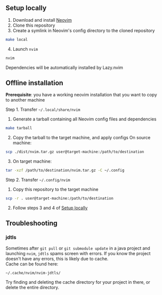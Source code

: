 ## Setup locally
1. Download and install [Neovim](https://github.com/neovim/neovim/blob/master/INSTALL.md)
2. Clone this repository
3. Create a symlink in Neovim's config directory to the cloned repository
```bash
make local
```
4. Launch `nvim`
```bash
nvim
```
Dependencies will be automatically installed by Lazy.nvim

## Offline installation
**Prerequisite**: you have a working neovim installation that you want to copy to another machine

Step 1. Transfer `~/.local/share/nvim`
1. Generate a tarball containing all Neovim config files and dependencies
```bash
make tarball
```
2. Copy the tarball to the target machine, and apply configs
On source machine:
```bash
scp ./dist/nvim.tar.gz user@target-machine:/path/to/destination
```
3. On target machine:
```bash
tar -xzf /path/to/destination/nvim.tar.gz -C ~/.config
```

Step 2. Transfer `~/.config/nvim`
1. Copy this repository to the target machine
```bash
scp -r . user@target-machine:/path/to/destination
```
2. Follow steps 3 and 4 of [Setup locally](#setup-locally)

## Troubleshooting
### jdtls
Sometimes after `git pull` or `git submodule update` in a java project and launching `nvim`, `jdtls` spams screen with errors. If you know the project doesn't have any errors, this is likely due to cache. \
Cache can be found here:
```
~/.cache/nvim/nvim-jdtls/
```
Try finding and deleting the cache directory for your project in there, or delete the entire directory.

